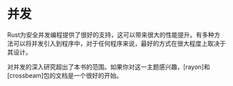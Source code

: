 # 并发

[poly000]: 译注，原书中使用术语并行，但这里区分并发与并行概念。
Rust为安全并发编程提供了很好的支持，这可以带来很大的性能提升。有多种方法可以将并发引入到程序中，对于任何程序来说，最好的方式在很大程度上取决于其设计。

对并发的深入研究超出了本书的范围。如果你对这一主题感兴趣，[rayon]和[crossbeam]包的文档是一个很好的开始。

[`rayon`]: https://crates.io/crates/rayon
[`crossbeam`]: https://crates.io/crates/crossbeam

